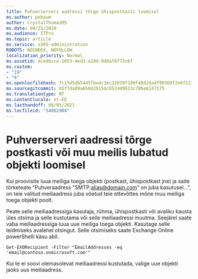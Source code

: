 ```yaml
---
title: Puhverserveri aadressi tõrge ühispostkasti loomisel
ms.author: pebaum
author: CrystalThomasMS
ms.date: 04/21/2020
ms.audience: ITPro
ms.topic: article
ms.service: o365-administration
ROBOTS: NOINDEX, NOFOLLOW
localization_priority: Normal
ms.assetid: ece4bcce-1053-4ed3-a194-9d0af8f73c6f
ms.custom:
- "19"
- "6"
ms.openlocfilehash: 7c15d5db5445fbe4c3ec22878f180f48d2da4f90369f2e6f223916646eb19c12
ms.sourcegitcommit: b5f7da89a650d2915dc652449623c78be6247175
ms.translationtype: MT
ms.contentlocale: et-EE
ms.lasthandoff: 08/05/2021
ms.locfileid: "54062904"
---
```

# <a name="proxy-address-error-while-creating-a-mailbox-or-other-email-enabled-object"></a>Puhverserveri aadressi tõrge postkasti või muu meilis lubatud objekti loomisel

Kui proovisite luua meiliga toega objekti (postkast, ühispostkast jne) ja saite tõrketeate "Puhveraadress "SMTP:alias@domain.com" on juba kasutusel...", on teie valitud meiliaadress juba võetud teie ettevõttes mõne muu meiliga toega objekti poolt.
  
Peate selle meiliaadressiga kasutaja, rühma, ühispostkasti või avaliku kausta üles otsima ja selle kustutama või selle meiliaadressi muutma. Seejärel saate vaba meiliaadressiga luua uue meiliga toega objekti. Kasutage selle leidmiseks avalehel otsingut. Selle otsimiseks saate Exchange Online powerShelli käsu abil.

`
    Get-EXORecipient -Filter "EmailAddresses -eq 'email@contoso.onmicrosoft.com'"
`
  
Kui te ei soovi olemasolevat meiliaadressi kustutada, valige uue objekti jaoks uus meiliaadress.
  